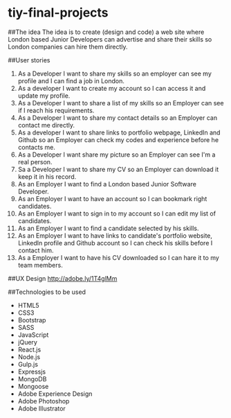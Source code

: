 # tiy-final-projects

##The idea
The idea is to create (design and code) a web site where London based Junior Developers can advertise and share their skills so London companies can hire them directly.

##User stories
1. As a Developer I want to share my skills so an employer can see my profile and I can find a job in London.
2. As a developer I want to create my account so I can access it and update my profile.
3. As a Developer I want to share a list of my skills so an Employer can see if I reach his requirements.
4. As a Developer I want to share my contact details so an Employer can contact me directly.
5. As a developer I want to share links to portfolio webpage, LinkedIn and Github so an Employer can check my codes and     experience before he contacts me.
6. As a Developer I want share my picture so an Employer can see I'm a real person.
7. Sa a Developer I want to share my CV so an Employer can download it keep it in his record.
8. As an Employer I want to find a London based Junior Software Developer.
9. As an Employer I want to have an account so I can bookmark right candidates.
10. As an Employer I want to sign in to my account so I can edit my list of candidates.
11. As an Employer I want to find a candidate selected by his skills.
12. As an Employer I want to have links to candidate's portfolio website, LinkedIn profile and Github account  so I can check his skills before I contact him.
13. As a Employer I want to have his CV downloaded so I can hare it to my team members.

##UX Design
http://adobe.ly/1T4glMm

##Technologies to be used
* HTML5
* CSS3
* Bootstrap
* SASS
* JavaScript
* jQuery
* React.js
* Node.js
* Gulp.js
* Expressjs
* MongoDB
* Mongoose
*  Adobe Experience Design
*  Adobe Photoshop
*  Adobe Illustrator




